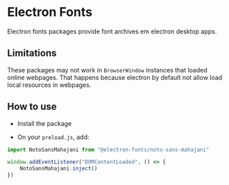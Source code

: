 # Electron Fonts

Electron fonts packages provide font archives em electron desktop apps.

## Limitations

These packages may not work in `BrowserWindow` instances that loaded online webpages. That happens because electron by default not allow load local resources in webpages.

## How to use

* Install the package

* On your `preload.js`, add:

```ts
import NotoSansMahajani from "@electron-fonts/noto-sans-mahajani"

window.addEventListener("DOMContentLoaded", () => {
    NotoSansMahajani.inject()
})
```